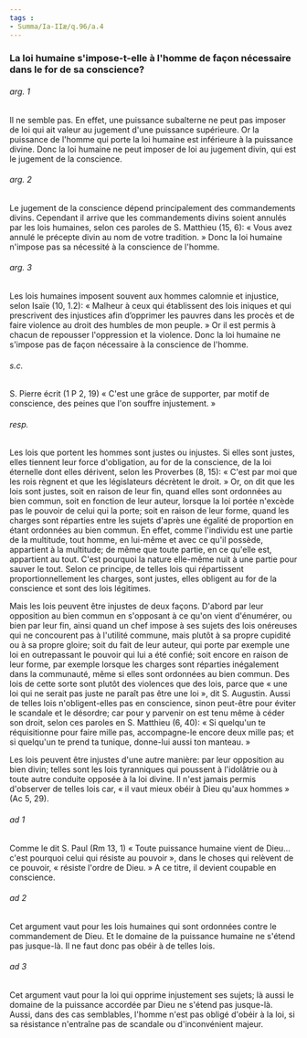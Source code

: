 ```yaml
---
tags : 
- Summa/Ia-IIæ/q.96/a.4
---
```


### La loi humaine s'impose-t-elle à l'homme de façon nécessaire dans le for de sa conscience?

###### arg. 1
Il ne semble pas. En effet, une puissance subalterne ne peut pas imposer de loi qui ait valeur au jugement d'une puissance supérieure. Or la puissance de l'homme qui porte la loi humaine est inférieure à la puissance divine. Donc la loi humaine ne peut imposer de loi au jugement divin, qui est le jugement de la conscience. 

###### arg. 2
Le jugement de la conscience dépend principalement des commandements divins. Cependant il arrive que les commandements divins soient annulés par les lois humaines, selon ces paroles de S. Matthieu (15, 6): « Vous avez annulé le précepte divin au nom de votre tradition. » Donc la loi humaine n'impose pas sa nécessité à la conscience de l'homme. 

###### arg. 3
Les lois humaines imposent souvent aux hommes calomnie et injustice, selon Isaïe (10, 1.2): « Malheur à ceux qui établissent des lois iniques et qui prescrivent des injustices afin d’opprimer les pauvres dans les procès et de faire violence au droit des humbles de mon peuple. » Or il est permis à chacun de repousser l'oppression et la violence. Donc la loi humaine ne s'impose pas de façon nécessaire à la conscience de l'homme. 

###### s.c.
S. Pierre écrit (1 P 2, 19) « C'est une grâce de supporter, par motif de conscience, des peines que l'on souffre injustement. » 

###### resp.
Les lois que portent les hommes sont justes ou injustes. Si elles sont justes, elles tiennent leur force d'obligation, au for de la conscience, de la loi éternelle dont elles dérivent, selon les Proverbes (8, 15): « C'est par moi que les rois règnent et que les législateurs décrètent le droit. » Or, on dit que les lois sont justes, soit en raison de leur fin, quand elles sont ordonnées au bien commun, soit en fonction de leur auteur, lorsque la loi portée n'excède pas le pouvoir de celui qui la porte; soit en raison de leur forme, quand les charges sont réparties entre les sujets d'après une égalité de proportion en étant ordonnées au bien commun. En effet, comme l'individu est une partie de la multitude, tout homme, en lui-même et avec ce qu'il possède, appartient à la multitude; de même que toute partie, en ce qu'elle est, appartient au tout. C'est pourquoi la nature elle-même nuit à une partie pour sauver le tout. Selon ce principe, de telles lois qui répartissent proportionnellement les charges, sont justes, elles obligent au for de la conscience et sont des lois légitimes. 

Mais les lois peuvent être injustes de deux façons. D'abord par leur opposition au bien commun en s'opposant à ce qu'on vient d'énumérer, ou bien par leur fin, ainsi quand un chef impose à ses sujets des lois onéreuses qui ne concourent pas à l'utilité commune, mais plutôt à sa propre cupidité ou à sa propre gloire; soit du fait de leur auteur, qui porte par exemple une loi en outrepassant le pouvoir qui lui a été confié; soit encore en raison de leur forme, par exemple lorsque les charges sont réparties inégalement dans la communauté, même si elles sont ordonnées au bien commun. Des lois de cette sorte sont plutôt des violences que des lois, parce que « une loi qui ne serait pas juste ne paraît pas être une loi », dit S. Augustin. Aussi de telles lois n'obligent-elles pas en conscience, sinon peut-être pour éviter le scandale et le désordre; car pour y parvenir on est tenu même à céder son droit, selon ces paroles en S. Matthieu (6, 40): « Si quelqu'un te réquisitionne pour faire mille pas, accompagne-le encore deux mille pas; et si quelqu'un te prend ta tunique, donne-lui aussi ton manteau. » 

Les lois peuvent être injustes d'une autre manière: par leur opposition au bien divin; telles sont les lois tyranniques qui poussent à l'idolâtrie ou à toute autre conduite opposée à la loi divine. Il n'est jamais permis d'observer de telles lois car, « il vaut mieux obéir à Dieu qu'aux hommes » (Ac 5, 29). 

###### ad 1
Comme le dit S. Paul (Rm 13, 1) « Toute puissance humaine vient de Dieu... c'est pourquoi celui qui résiste au pouvoir », dans le choses qui relèvent de ce pouvoir, « résiste l'ordre de Dieu. » A ce titre, il devient coupable en conscience. 

###### ad 2
Cet argument vaut pour les lois humaines qui sont ordonnées contre le commandement de Dieu. Et le domaine de la puissance humaine ne s'étend pas jusque-là. Il ne faut donc pas obéir à de telles lois. 

###### ad 3
Cet argument vaut pour la loi qui opprime injustement ses sujets; là aussi le domaine de la puissance accordée par Dieu ne s'étend pas jusque-là. Aussi, dans des cas semblables, l'homme n'est pas obligé d'obéir à la loi, si sa résistance n'entraîne pas de scandale ou d'inconvénient majeur. 

